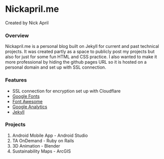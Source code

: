 # Nickapril.me

Created by Nick April


### Overview

Nickapril.me is a personal blog built on Jekyll for current and past technical projects. It was created partly as a space to publicly post my projects but also for just for some fun HTML and CSS practice. I also wanted to make it more professional by hiding the github pages URL so it is hosted on a personal domain and set up with SSL connection. 

### Features

- SSL connection for encryption set up with Cloudflare
- [Google Fonts](https://fonts.google.com/)
- [Font Awesome](http://fontawesome.io/)
- [Google Analytics](https://analytics.google.com/analytics/web/)
- [Jekyll](https://jekyllrb.com/)

### Projects

1. Android Mobile App - Android Studio
2. TA OnDemand - Ruby on Rails
3. 3D Animation - Blender
4. Sustainability Maps - ArcGIS
